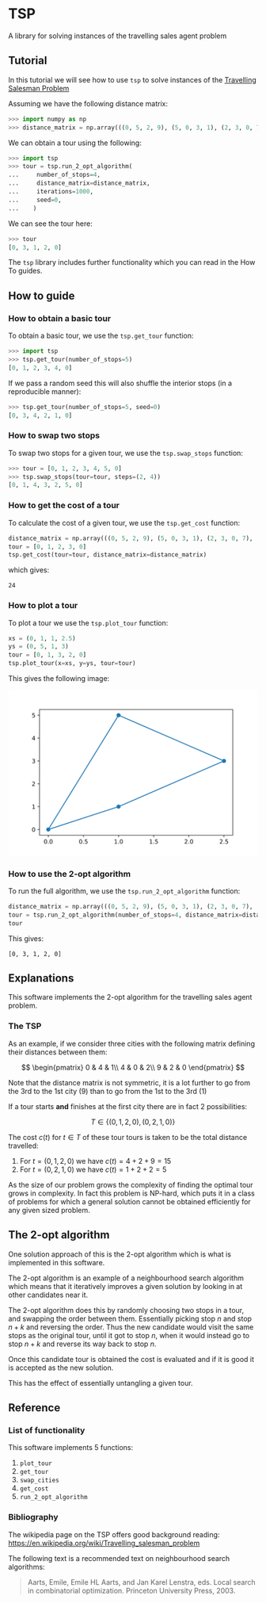 # TSP

A library for solving instances of the travelling sales agent problem


## Tutorial

In this tutorial we will see how to use `tsp` to solve instances of the
[Travelling Salesman Problem](https://en.wikipedia.org/wiki/Travelling_salesman_problem)

Assuming we have the following distance matrix:

```python
>>> import numpy as np
>>> distance_matrix = np.array(((0, 5, 2, 9), (5, 0, 3, 1), (2, 3, 0, 7), (9, 1, 7, 0)))

```

We can obtain a tour using the following:

```python
>>> import tsp
>>> tour = tsp.run_2_opt_algorithm(
...     number_of_stops=4, 
...     distance_matrix=distance_matrix, 
...     iterations=1000, 
...     seed=0,
...    )

```

We can see the tour here:

```python
>>> tour
[0, 3, 1, 2, 0]

```

The `tsp` library includes further functionality which you can read in the
How To guides.

## How to guide

### How to obtain a basic tour

To obtain a basic tour, we use the `tsp.get_tour` function:

```python
>>> import tsp
>>> tsp.get_tour(number_of_stops=5)
[0, 1, 2, 3, 4, 0]
```

If we pass a random seed this will also shuffle the interior stops (in a
reproducible manner):

```python
>>> tsp.get_tour(number_of_stops=5, seed=0)
[0, 3, 4, 2, 1, 0]
```

### How to swap two stops

To swap two stops for a given tour, we use the `tsp.swap_stops` function:

```python
>>> tour = [0, 1, 2, 3, 4, 5, 0]
>>> tsp.swap_stops(tour=tour, steps=(2, 4))
[0, 1, 4, 3, 2, 5, 0]

```

### How to get the cost of a tour

To calculate the cost of a given tour, we use the `tsp.get_cost` function:

```python
distance_matrix = np.array(((0, 5, 2, 9), (5, 0, 3, 1), (2, 3, 0, 7), (9, 1, 7, 0)))
tour = [0, 1, 2, 3, 0]
tsp.get_cost(tour=tour, distance_matrix=distance_matrix)
```

which gives:

```
24
```

### How to plot a tour

To plot a tour we use the `tsp.plot_tour` function:

```python
xs = (0, 1, 1, 2.5)
ys = (0, 5, 1, 3)
tour = [0, 1, 3, 2, 0]
tsp.plot_tour(x=xs, y=ys, tour=tour)
```

This gives the following image:

![](./how-to.svg)


### How to use the 2-opt algorithm

To run the full algorithm, we use the
`tsp.run_2_opt_algorithm` function:

```python
distance_matrix = np.array(((0, 5, 2, 9), (5, 0, 3, 1), (2, 3, 0, 7), (9, 1, 7, 0)))
tour = tsp.run_2_opt_algorithm(number_of_stops=4, distance_matrix=distance_matrix, iterations=1000, seed=0)
tour
```

This gives:

```
[0, 3, 1, 2, 0]
```

## Explanations

This software implements the 2-opt algorithm for the travelling sales agent
problem.

### The TSP

As an example, if we consider three cities with the following matrix
defining their distances between them:

$$
    \begin{pmatrix}
        0 & 4 & 1\\
        4 & 0 & 2\\
        9 & 2 & 0
    \end{pmatrix}
$$

Note that the distance matrix is not symmetric, it is a lot further to go
from the 3rd to the 1st city (9) than to go from the 1st to the 3rd (1)

If a tour starts **and** finishes at the first city there are in fact 2
possibilities:

$$T \in \{(0, 1, 2, 0), (0, 2, 1, 0)\}$$

The cost $c(t)$ for $t\in T$ of these tour tours is taken to be the total
distance travelled:

1. For $t=(0, 1, 2, 0)$ we have $c(t)=4 + 2 + 9=15$
2. For $t=(0, 2, 1, 0)$ we have $c(t)=1 + 2 + 2=5$

As the size of our problem grows the complexity of finding the optimal tour
grows in complexity. In fact this problem is NP-hard, which puts it in a
class of problems for which a general solution cannot be obtained
efficiently for any given sized problem.

## The 2-opt algorithm

One solution approach of this is the 2-opt algorithm which is what is
implemented in this software.

The 2-opt algorithm is an example of a neighbourhood search algorithm which
means that it iteratively improves a given solution by looking in
at other candidates near it.

The 2-opt algorithm does this by randomly choosing two stops in a tour, and
swapping the order between them. Essentially picking stop $n$ and stop $n +
k$ and reversing the order. Thus the new candidate would visit the same
stops as the original tour, until it got to stop $n$, when it would instead
go to stop $n + k$ and reverse its way back to stop $n$.

Once this candidate tour is obtained the cost is evaluated and if it is good
it is accepted as the new solution.

This has the effect of essentially untangling a given tour.

## Reference

### List of functionality

This software implements 5 functions:

1. `plot_tour`
2. `get_tour`
3. `swap_cities`
4. `get_cost`
5. `run_2_opt_algorithm`

### Bibliography

The wikipedia page on the TSP offers good background reading:
https://en.wikipedia.org/wiki/Travelling_salesman_problem

The following text is a recommended text on neighbourhood search algorithms:

> Aarts, Emile, Emile HL Aarts, and Jan Karel Lenstra, eds. Local search in
> combinatorial optimization. Princeton University Press, 2003.
